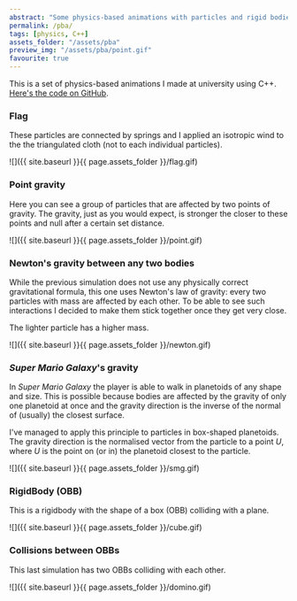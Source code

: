 ```yaml
---
abstract: "Some physics-based animations with particles and rigid bodies."
permalink: /pba/
tags: [physics, C++]
assets_folder: "/assets/pba"
preview_img: "/assets/pba/point.gif"
favourite: true
---
```


This is a set of physics-based animations I made at university using C++. [Here's the code on GitHub](https://github.com/marcomoroni/set09119).

### Flag

These particles are connected by springs and I applied an isotropic wind to the the triangulated cloth (not to each individual particles).

![]({{ site.baseurl }}{{ page.assets_folder }}/flag.gif)

### Point gravity

Here you can see a group of particles that are affected by two points of gravity. The gravity, just as you would expect, is stronger the closer to these points and null after a certain set distance.

![]({{ site.baseurl }}{{ page.assets_folder }}/point.gif)

### Newton's gravity between any two bodies

While the previous simulation does not use any physically correct gravitational formula, this one uses Newton's law of gravity: every two particles with mass are affected by each other. To be able to see such interactions I decided to make them stick together once they get very close.

The lighter particle has a higher mass.

![]({{ site.baseurl }}{{ page.assets_folder }}/newton.gif)

### *Super Mario Galaxy*'s gravity

In *Super Mario Galaxy* the player is able to walk in planetoids of any shape and size. This is possible because bodies are affected by the gravity of only one planetoid at once and the gravity direction is the inverse of the normal of (usually) the closest surface.

I've managed to apply this principle to particles in box-shaped planetoids. The gravity direction is the normalised vector from the particle to a point *U*, where *U* is the point on (or in) the planetoid closest to the particle.

![]({{ site.baseurl }}{{ page.assets_folder }}/smg.gif)

### RigidBody (OBB)

This is a rigidbody with the shape of a box (OBB) colliding with a plane.

![]({{ site.baseurl }}{{ page.assets_folder }}/cube.gif)

### Collisions between OBBs

This last simulation has two OBBs colliding with each other.

![]({{ site.baseurl }}{{ page.assets_folder }}/domino.gif)
